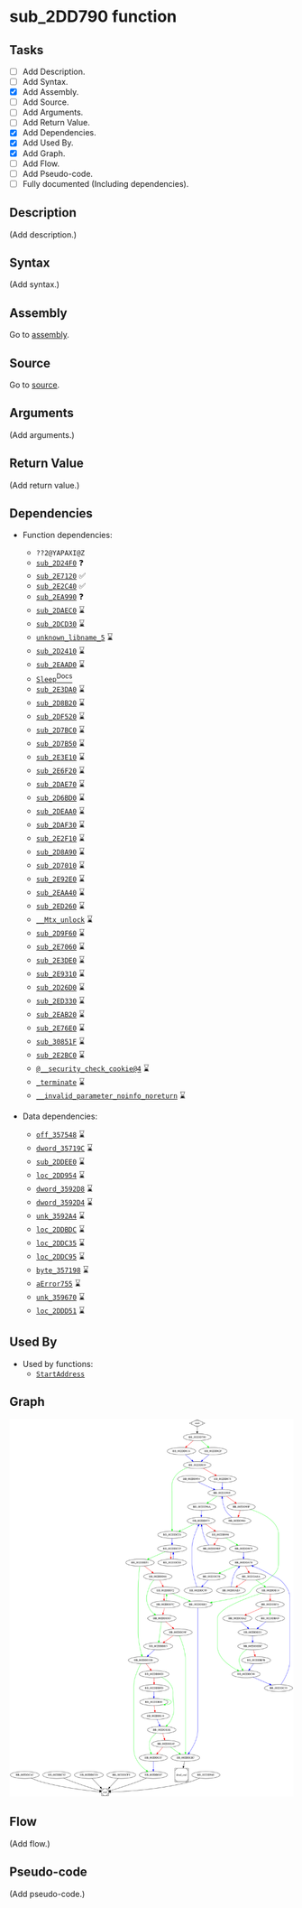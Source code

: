 # sub_2DD790 function

## Tasks

- [ ] Add Description.
- [ ] Add Syntax.
- [X] Add Assembly.
- [ ] Add Source.
- [ ] Add Arguments.
- [ ] Add Return Value.
- [X] Add Dependencies.
- [X] Add Used By.
- [X] Add Graph.
- [ ] Add Flow.
- [ ] Add Pseudo-code.
- [ ] Fully documented (Including dependencies).

## Description

(Add description.)

## Syntax

(Add syntax.)

## Assembly

Go to [assembly](../asm/sub_2DD790.asm).

## Source

Go to [source](../cc/sub_2DD790.cc).

## Arguments

(Add arguments.)

## Return Value

(Add return value.)

## Dependencies

* Function dependencies:
  * `??2@YAPAXI@Z`
  * [`sub_2D24F0`](sub_2D24F0.md) ❓
  * [`sub_2E7120`](sub_2E7120.md) ✅
  * [`sub_2E2C40`](sub_2E2C40.md) ✅
  * [`sub_2EA990`](sub_2EA990.md) ❓
  * [`sub_2DAEC0`](sub_2DAEC0.md) ⌛
  * [`sub_2DCD30`](sub_2DCD30.md) ⌛
  * [`unknown_libname_5`](unknown_libname_5.md) ⌛
  * [`sub_2D2410`](sub_2D2410.md) ⌛
  * [`sub_2EAAD0`](sub_2EAAD0.md) ⌛
  * [`Sleep`<sup>Docs</sup>](https://docs.microsoft.com/en-us/windows/win32/api/synchapi/nf-synchapi-sleep)
  * [`sub_2E3DA0`](sub_2E3DA0.md) ⌛
  * [`sub_2D8B20`](sub_2D8B20.md) ⌛
  * [`sub_2DF520`](sub_2DF520.md) ⌛
  * [`sub_2D7BC0`](sub_2D7BC0.md) ⌛
  * [`sub_2D7B50`](sub_2D7B50.md) ⌛
  * [`sub_2E3E10`](sub_2E3E10.md) ⌛
  * [`sub_2E6F20`](sub_2E6F20.md) ⌛
  * [`sub_2DAE70`](sub_2DAE70.md) ⌛
  * [`sub_2D6BD0`](sub_2D6BD0.md) ⌛
  * [`sub_2DEAA0`](sub_2DEAA0.md) ⌛
  * [`sub_2DAF30`](sub_2DAF30.md) ⌛
  * [`sub_2E2F10`](sub_2E2F10.md) ⌛
  * [`sub_2D8A90`](sub_2D8A90.md) ⌛
  * [`sub_2D7010`](sub_2D7010.md) ⌛
  * [`sub_2E92E0`](sub_2E92E0.md) ⌛
  * [`sub_2EAA40`](sub_2EAA40.md) ⌛
  * [`sub_2ED260`](sub_2ED260.md) ⌛
  * [`__Mtx_unlock`](__Mtx_unlock.md) ⌛
  * [`sub_2D9F60`](sub_2D9F60.md) ⌛
  * [`sub_2E7060`](sub_2E7060.md) ⌛
  * [`sub_2E3DE0`](sub_2E3DE0.md) ⌛
  * [`sub_2E9310`](sub_2E9310.md) ⌛
  * [`sub_2D26D0`](sub_2D26D0.md) ⌛
  * [`sub_2ED330`](sub_2ED330.md) ⌛
  * [`sub_2EAB20`](sub_2EAB20.md) ⌛
  * [`sub_2E76E0`](sub_2E76E0.md) ⌛
  * [`sub_30851F`](sub_30851F.md) ⌛
  * [`sub_2E2BC0`](sub_2E2BC0.md) ⌛
  * [`@__security_check_cookie@4`](@__security_check_cookie@4.md) ⌛
  * [`_terminate`](_terminate.md) ⌛
  * [`__invalid_parameter_noinfo_noreturn`](__invalid_parameter_noinfo_noreturn.md) ⌛


* Data dependencies:
  * [`off_357548`](off_357548.md) ⌛
  * [`dword_35719C`](dword_35719C.md) ⌛
  * [`sub_2DDEE0`](sub_2DDEE0.md) ⌛
  * [`loc_2DD954`](loc_2DD954.md) ⌛
  * [`dword_3592D8`](dword_3592D8.md) ⌛
  * [`dword_3592D4`](dword_3592D4.md) ⌛
  * [`unk_3592A4`](unk_3592A4.md) ⌛
  * [`loc_2DDBDC`](loc_2DDBDC.md) ⌛
  * [`loc_2DDC35`](loc_2DDC35.md) ⌛
  * [`loc_2DDC95`](loc_2DDC95.md) ⌛
  * [`byte_357198`](byte_357198.md) ⌛
  * [`aError755`](aError755.md) ⌛
  * [`unk_359670`](unk_359670.md) ⌛
  * [`loc_2DDD51`](loc_2DDD51.md) ⌛

## Used By

* Used by functions:
  * [`StartAddress`](StartAddress.md)

## Graph

![sub_2DD790 Graph](../svg/sub_2DD790.svg "sub_2DD790 Graph")

## Flow

(Add flow.)

## Pseudo-code

(Add pseudo-code.)
